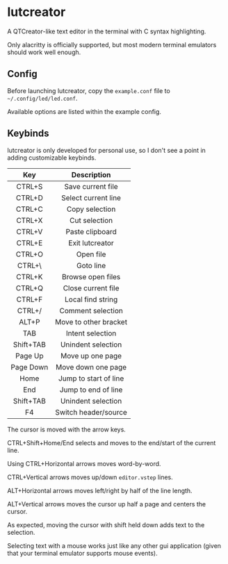 # lutcreator

A QTCreator-like text editor in the terminal with C syntax highlighting.

Only alacritty is officially supported, but most modern terminal emulators should work well enough.

## Config
Before launching lutcreator, copy the ```example.conf``` file to ```~/.config/led/led.conf```.

Available options are listed within the example config.

## Keybinds

lutcreator is only developed for personal use, so I don't see a point in adding customizable keybinds.

| Key       | Description           |
| :-------: | :-------------------: |
| CTRL+S    | Save current file     |
| CTRL+D    | Select current line   |
| CTRL+C    | Copy selection        |
| CTRL+X    | Cut selection         |
| CTRL+V    | Paste clipboard       |
| CTRL+E    | Exit lutcreator       |
| CTRL+O    | Open file             |
| CTRL+\    | Goto line             |
| CTRL+K    | Browse open files     |
| CTRL+Q    | Close current file    |
| CTRL+F    | Local find string     |
| CTRL+/    | Comment selection     |
| ALT+P     | Move to other bracket |
| TAB       | Intent selection      |
| Shift+TAB | Unindent selection    |
| Page Up   | Move up one page      |
| Page Down | Move down one page    |
| Home      | Jump to start of line |
| End       | Jump to end of line   |
| Shift+TAB | Unindent selection    |
| F4        | Switch header/source  |

The cursor is moved with the arrow keys.

CTRL+Shift+Home/End selects and moves to the end/start of the current line.

Using CTRL+Horizontal arrows moves word-by-word.

CTRL+Vertical arrows moves up/down ```editor.vstep``` lines.

ALT+Horizontal arrows moves left/right by half of the line length.

ALT+Vertical arrows moves the cursor up half a page and centers the cursor.

As expected, moving the cursor with shift held down adds text to the selection.

Selecting text with a mouse works just like any other gui application (given that your terminal emulator supports mouse events).
